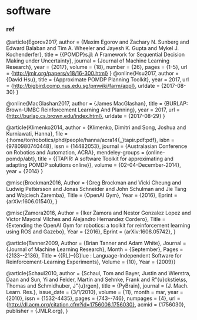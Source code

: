 # software

### ref
@article{Egorov2017,
  author  = {Maxim Egorov and Zachary N. Sunberg and Edward Balaban and Tim A. Wheeler and Jayesh K. Gupta and Mykel J. Kochenderfer},
  title   = {{POMDP}s.jl: A Framework for Sequential Decision Making under Uncertainty},
  journal = {Journal of Machine Learning Research},
  year    = {2017},
  volume  = {18},
  number  = {26},
  pages   = {1-5},
  url     = {http://jmlr.org/papers/v18/16-300.html}
}
@online{Hsu2017,
  author = {David Hsu},
  title = {Approximate POMDP Planning Toolkit},
  year = 2017,
  url = {http://bigbird.comp.nus.edu.sg/pmwiki/farm/appl},
  urldate = {2017-08-30}
}

@online{MacGlashan2017,
  author = {James MacGlashan},
  title = {BURLAP: Brown-UMBC Reinforcement Learning And Planning},
  year = 2017,
  url = {http://burlap.cs.brown.edu/index.html},
  urldate = {2017-08-29}
}

@article{Klimenko2014,
author = {Klimenko, Dimitri and Song, Joshua and Kurniawati, Hanna},
file = {:home/tor/robotics/phd/people/hanna/acra14{\_}tapir.pdf:pdf},
isbn = {9780980740448},
issn = {14482053},
journal = {Australasian Conference on Robotics and Automation, ACRA},
mendeley-groups = {online-pomdp/abt},
title = {{TAPIR: A software Toolkit for approximating and adapting POMDP solutions online}},
volume = {02-04-December-2014},
year = {2014}
}

@misc{Brockman2016,
Author = {Greg Brockman and Vicki Cheung and Ludwig Pettersson and Jonas Schneider and John Schulman and Jie Tang and Wojciech Zaremba},
Title = {OpenAI Gym},
Year = {2016},
Eprint = {arXiv:1606.01540},
}

@misc{Zamora2016,
  Author = {Iker Zamora and Nestor Gonzalez Lopez and Victor Mayoral Vilches and Alejandro Hernandez Cordero},
  Title = {Extending the OpenAI Gym for robotics: a toolkit for reinforcement learning using ROS and Gazebo},
  Year = {2016},
  Eprint = {arXiv:1608.05742},
}

@article{Tanner2009,
  Author = {Brian Tanner and Adam White},
  Journal = {Journal of Machine Learning Research},
  Month = {September},
  Pages = {2133--2136},
  Title = {{RL}-{G}lue : Language-Independent Software for Reinforcement-Learning Experiments},
  Volume = {10},
  Year = {2009}}

@article{Schaul2010,
 author = {Schaul, Tom and Bayer, Justin and Wierstra, Daan and Sun, Yi and Felder, Martin and Sehnke, Frank and R\"{u}ckstie\ss, Thomas and Schmidhuber, J\"{u}rgen},
 title = {PyBrain},
 journal = {J. Mach. Learn. Res.},
 issue_date = {3/1/2010},
 volume = {11},
 month = mar,
 year = {2010},
 issn = {1532-4435},
 pages = {743--746},
 numpages = {4},
 url = {http://dl.acm.org/citation.cfm?id=1756006.1756030},
 acmid = {1756030},
 publisher = {JMLR.org},
}


